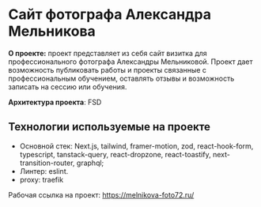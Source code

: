 # Сайт фотографа Александра Мельникова

**О проекте:** проект представляет из себя сайт визитка для профессионального фотографа Александры Мельниковой. Проект дает возможность публиковать работы и проекты связанные с профессиональным обучением, оставлять отзывы и возможность записать на сессию или обучения.

**Архитектура проекта**: FSD

## Технологии используемые на проекте
* Основной стек: Next.js, tailwind, framer-motion, zod, react-hook-form, typescript, tanstack-query, react-dropzone, react-toastify, next-transition-router, graphql;
* Линтер: eslint.
* proxy: traefik

Рабочая ссылка на проект: https://melnikova-foto72.ru/
